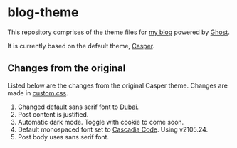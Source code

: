 # blog-theme

This repository comprises of the theme files for [my blog](https://blog.pratyushnalam.com) powered by [Ghost](https://ghost.org).

It is currently based on the default theme, [Casper](https://github.com/TryGhost/Casper).

## Changes from the original

Listed below are the changes from the original Casper theme. Changes are made in [custom.css](assets/css/custom.css).

1. Changed default sans serif font to [Dubai](https://dubaifont.com/).
2. Post content is justified.
3. Automatic dark mode. Toggle with cookie to come soon.
4. Default monospaced font set to [Cascadia Code](https://github.com/microsoft/cascadia-code). Using v2105.24.
5. Post body uses sans serif font.
